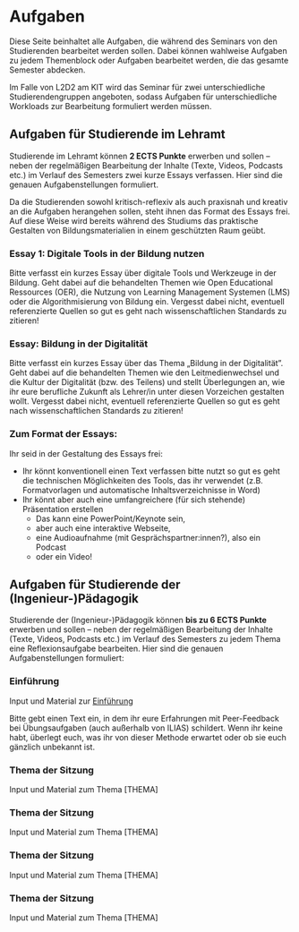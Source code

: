 # Aufgaben

Diese Seite beinhaltet alle Aufgaben, die während des Seminars von den Studierenden bearbeitet werden sollen. Dabei können wahlweise Aufgaben zu jedem Themenblock oder Aufgaben bearbeitet werden, die das gesamte Semester abdecken.

Im Falle von L2D2 am KIT wird das Seminar für zwei unterschiedliche Studierendengruppen angeboten, sodass Aufgaben für unterschiedliche Workloads zur Bearbeitung formuliert werden müssen.

## Aufgaben für Studierende im Lehramt

Studierende im Lehramt können **2 ECTS Punkte** erwerben und sollen – neben der regelmäßigen Bearbeitung der Inhalte (Texte, Videos, Podcasts etc.) im Verlauf des Semesters zwei kurze Essays verfassen. Hier sind die genauen Aufgabenstellungen formuliert.

Da die Studierenden sowohl kritisch-reflexiv als auch praxisnah und kreativ an die Aufgaben herangehen sollen, steht ihnen das Format des Essays frei. Auf diese Weise wird bereits während des Studiums das praktische Gestalten von Bildungsmaterialien in einem geschützten Raum geübt.

### Essay 1: Digitale Tools in der Bildung nutzen
Bitte verfasst ein kurzes Essay über digitale Tools und Werkzeuge in der Bildung. Geht dabei auf die behandelten Themen wie Open Educational Ressources (OER), die Nutzung von Learning Management Systemen (LMS) oder die Algorithmisierung von Bildung ein. Vergesst dabei nicht, eventuell referenzierte Quellen so gut es geht nach wissenschaftlichen Standards zu zitieren!

### Essay: Bildung in der Digitalität
Bitte verfasst ein kurzes Essay über das Thema „Bildung in der Digitalität”. Geht dabei auf die behandelten Themen wie den Leitmedienwechsel und die Kultur der Digitalität (bzw. des Teilens) und stellt Überlegungen an, wie ihr eure berufliche Zukunft als Lehrer/in unter diesen Vorzeichen gestalten wollt. Vergesst dabei nicht, eventuell referenzierte Quellen so gut es geht nach wissenschaftlichen Standards zu zitieren!


### Zum Format der Essays:
Ihr seid in der Gestaltung des Essays frei:

- Ihr könnt konventionell einen Text verfassen
bitte nutzt so gut es geht die technischen Möglichkeiten des Tools, das ihr verwendet (z.B. Formatvorlagen und automatische Inhaltsverzeichnisse in Word)
- Ihr könnt aber auch eine umfangreichere (für sich stehende) Präsentation erstellen
  - Das kann eine PowerPoint/Keynote sein,
  - aber auch eine interaktive Webseite,
  - eine Audioaufnahme (mit Gesprächspartner:innen?), also ein Podcast
  - oder ein Video!


## Aufgaben für Studierende der (Ingenieur-)Pädagogik

Studierende der (Ingenieur-)Pädagogik können **bis zu 6 ECTS Punkte** erwerben und sollen – neben der regelmäßigen Bearbeitung der Inhalte (Texte, Videos, Podcasts etc.) im Verlauf des Semesters zu jedem Thema eine Reflexionsaufgabe bearbeiten. Hier sind die genauen Aufgabenstellungen formuliert:

### Einführung
Input und Material zur [Einführung](01_Intro#Einführung)

Bitte gebt einen Text ein, in dem ihr eure Erfahrungen mit Peer-Feedback bei Übungsaufgaben (auch außerhalb von ILIAS) schildert. Wenn ihr keine habt, überlegt euch, was ihr von dieser Methode erwartet oder ob sie euch gänzlich unbekannt ist.

### Thema der Sitzung
Input und Material zum Thema [THEMA]

### Thema der Sitzung
Input und Material zum Thema [THEMA]

### Thema der Sitzung
Input und Material zum Thema [THEMA]

### Thema der Sitzung
Input und Material zum Thema [THEMA]
